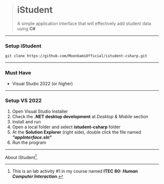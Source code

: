> # iStudent
> A simple application interface that will effectively add student data using **C#**

---

### Setup iStudent
```
git clone https://github.com/MoonbamiOfficial/istudent-csharp.git
```

---

### Must Have
* Visual Studio 2022 (or higher) 

---

### Setup VS 2022
1. Open Visual Studio Installer
2. Check the **.NET desktop development** at _Desktop & Mobile_ section
3. Install and run
4. Open a local folder and select **istudent-csharp** folder
5. At the **Solution Explorer** (right side), double click the file named **_"appInterface.sln_"**
6. Run the program

---

About iStudent[^1].

[^1]: This is an lab activity #1 in my course named **ITEC 80:** **_Human Computer Interaction_**.